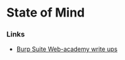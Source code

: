# State of Mind

### Links

* [Burp Suite Web-academy write ups](https://github.com/CrestFallenTurtle/state-of-mind/tree/main/web-security-academy/README.md)
